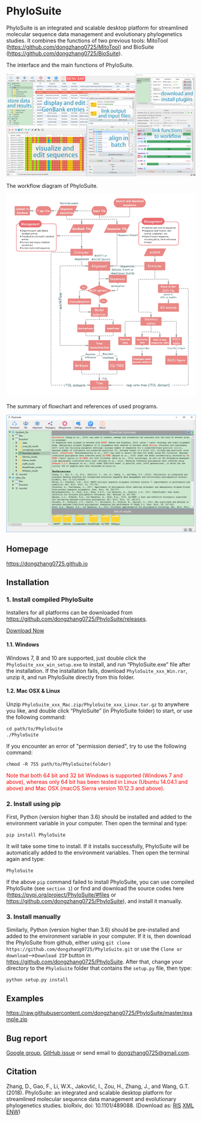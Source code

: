 # PhyloSuite
PhyloSuite is an integrated and scalable desktop platform for streamlined molecular sequence data management and evolutionary phylogenetics studies. It combines the functions of two previous tools: MitoTool (https://github.com/dongzhang0725/MitoTool) and BioSuite (https://github.com/dongzhang0725/BioSuite).

The interface and the main functions of PhyloSuite.  

![main_functions.jpg](https://github.com/dongzhang0725/PhyloSuite_tutorial/blob/master/images/main_functions.jpg?raw=true)

The workflow diagram of PhyloSuite.  

![flowchart.jpg](https://github.com/dongzhang0725/PhyloSuite_tutorial/blob/master/images/flowchart.jpg?raw=true)

The summary of flowchart and references of used programs.  

![flowchart_summary.jpg](https://github.com/dongzhang0725/PhyloSuite_tutorial/blob/master/images/flowchart_summary.jpg?raw=true)

## Homepage

https://dongzhang0725.github.io

## Installation

### 1. Install compiled PhyloSuite 

Installers for all platforms can be downloaded from https://github.com/dongzhang0725/PhyloSuite/releases.

<a id="download" href="https://github.com/dongzhang0725/PhyloSuite/releases"><i class="fa fa-download"></i><span> Download Now</span> </a>

#### 1.1. Windows
Windows 7, 8 and 10 are supported, just double click the `PhyloSuite_xxx_win_setup.exe` to install, and run “PhyloSuite.exe” file after the installation. If the installation fails, download `PhyloSuite_xxx_Win.rar`, unzip it, and run PhyloSuite directly from this folder.

#### 1.2. Mac OSX &&nbsp;Linux
Unzip `PhyloSuite_xxx_Mac.zip/PhyloSuite_xxx_Linux.tar.gz` to anywhere you like, and double click “PhyloSuite” (in PhyloSuite folder) to start, or use the following command: 

```
cd path/to/PhyloSuite
./PhyloSuite
 ```
If you encounter an error of "permission denied", try to use the following command:

```
chmod -R 755 path/to/PhyloSuite(folder)
 ```

<span style="color:red">Note that both 64 bit and 32 bit Windows is supported (Windows 7 and above), whereas only 64 bit has been tested in Linux (Ubuntu 14.04.1 and above) and Mac OSX (macOS Sierra version 10.12.3 and above).</span>

### 2. Install using pip

First, Python (version higher than 3.6) should be installed and added to the environment variable in your computer. Then open the terminal and type:

```
pip install PhyloSuite
```

It will take some time to install. If it installs successfully, PhyloSuite will be automatically added to the environment variables. Then open the terminal again and type:
 ```
 PhyloSuite
 ```

If the above `pip` command failed to install PhyloSuite, you can use compiled PhyloSuite (see `section 1`) or find and download the source codes here (https://pypi.org/project/PhyloSuite/#files or https://github.com/dongzhang0725/PhyloSuite), and install it manually.

### 3. Install manually

Similarly, Python (version higher than 3.6) should be pre-installed and added to the environment variable in your computer. If it is, then download the PhyloSuite from github, either using `git clone https://github.com/dongzhang0725/PhyloSuite.git` or use the `Clone or download`-->`Download ZIP` button in https://github.com/dongzhang0725/PhyloSuite.
After that, change your directory to the `PhyloSuite` folder that contains the `setup.py` file, then type:

```
python setup.py install
```

## Examples

https://raw.githubusercontent.com/dongzhang0725/PhyloSuite/master/example.zip

## Bug report

<a href="https://groups.google.com/forum/#!forum/phylosuite">Google group</a>, <a href="https://github.com/dongzhang0725/PhyloSuite/issues">GitHub issue</a> or send email to dongzhang0725@gmail.com.

## Citation
Zhang, D., Gao, F., Li, W.X., Jakovlić, I., Zou, H., Zhang, J., and Wang, G.T. (2018). PhyloSuite: an integrated and scalable desktop platform for streamlined molecular sequence data management and evolutionary phylogenetics studies. bioRxiv, doi: 10.1101/489088. (Download as: <a href="https://raw.githubusercontent.com/dongzhang0725/PhyloSuite/master/PhyloSuite/PhyloSuite_citation.ris">RIS</a>   <a href="https://raw.githubusercontent.com/dongzhang0725/PhyloSuite/master/PhyloSuite/PhyloSuite_citation.xml">XML</a>   <a href="https://raw.githubusercontent.com/dongzhang0725/PhyloSuite/master/PhyloSuite/PhyloSuite_citation.enw">ENW</a>)

